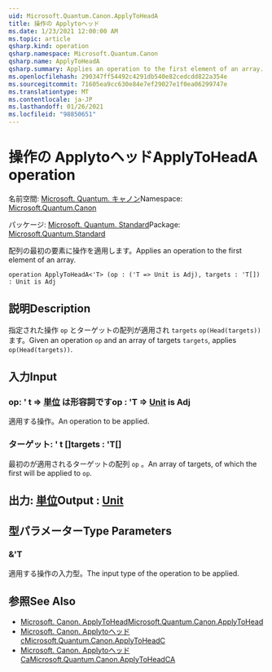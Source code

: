 ```yaml
---
uid: Microsoft.Quantum.Canon.ApplyToHeadA
title: 操作の Applytoヘッド
ms.date: 1/23/2021 12:00:00 AM
ms.topic: article
qsharp.kind: operation
qsharp.namespace: Microsoft.Quantum.Canon
qsharp.name: ApplyToHeadA
qsharp.summary: Applies an operation to the first element of an array.
ms.openlocfilehash: 290347ff54492c4291db540e82cedcdd822a354e
ms.sourcegitcommit: 71605ea9cc630e84e7ef29027e1f0ea06299747e
ms.translationtype: MT
ms.contentlocale: ja-JP
ms.lasthandoff: 01/26/2021
ms.locfileid: "98850651"
---
```

# <a name="applytoheada-operation"></a><span data-ttu-id="4793f-102">操作の Applytoヘッド</span><span class="sxs-lookup"><span data-stu-id="4793f-102">ApplyToHeadA operation</span></span>

<span data-ttu-id="4793f-103">名前空間: [Microsoft. Quantum. キャノン](xref:Microsoft.Quantum.Canon)</span><span class="sxs-lookup"><span data-stu-id="4793f-103">Namespace: [Microsoft.Quantum.Canon](xref:Microsoft.Quantum.Canon)</span></span>

<span data-ttu-id="4793f-104">パッケージ: [Microsoft. Quantum. Standard](https://nuget.org/packages/Microsoft.Quantum.Standard)</span><span class="sxs-lookup"><span data-stu-id="4793f-104">Package: [Microsoft.Quantum.Standard](https://nuget.org/packages/Microsoft.Quantum.Standard)</span></span>


<span data-ttu-id="4793f-105">配列の最初の要素に操作を適用します。</span><span class="sxs-lookup"><span data-stu-id="4793f-105">Applies an operation to the first element of an array.</span></span>

```qsharp
operation ApplyToHeadA<'T> (op : ('T => Unit is Adj), targets : 'T[]) : Unit is Adj
```


## <a name="description"></a><span data-ttu-id="4793f-106">説明</span><span class="sxs-lookup"><span data-stu-id="4793f-106">Description</span></span>

<span data-ttu-id="4793f-107">指定された操作 `op` とターゲットの配列が適用され `targets` `op(Head(targets))` ます。</span><span class="sxs-lookup"><span data-stu-id="4793f-107">Given an operation `op` and an array of targets `targets`, applies `op(Head(targets))`.</span></span>

## <a name="input"></a><span data-ttu-id="4793f-108">入力</span><span class="sxs-lookup"><span data-stu-id="4793f-108">Input</span></span>

### <a name="op--t--unit--is-adj"></a><span data-ttu-id="4793f-109">op: ' t => [単位](xref:microsoft.quantum.lang-ref.unit)  は形容詞です</span><span class="sxs-lookup"><span data-stu-id="4793f-109">op : 'T => [Unit](xref:microsoft.quantum.lang-ref.unit)  is Adj</span></span>

<span data-ttu-id="4793f-110">適用する操作。</span><span class="sxs-lookup"><span data-stu-id="4793f-110">An operation to be applied.</span></span>


### <a name="targets--t"></a><span data-ttu-id="4793f-111">ターゲット: ' t []</span><span class="sxs-lookup"><span data-stu-id="4793f-111">targets : 'T[]</span></span>

<span data-ttu-id="4793f-112">最初のが適用されるターゲットの配列 `op` 。</span><span class="sxs-lookup"><span data-stu-id="4793f-112">An array of targets, of which the first will be applied to `op`.</span></span>



## <a name="output--unit"></a><span data-ttu-id="4793f-113">出力: [単位](xref:microsoft.quantum.lang-ref.unit)</span><span class="sxs-lookup"><span data-stu-id="4793f-113">Output : [Unit](xref:microsoft.quantum.lang-ref.unit)</span></span>



## <a name="type-parameters"></a><span data-ttu-id="4793f-114">型パラメーター</span><span class="sxs-lookup"><span data-stu-id="4793f-114">Type Parameters</span></span>

### <a name="t"></a><span data-ttu-id="4793f-115">&</span><span class="sxs-lookup"><span data-stu-id="4793f-115">'T</span></span>

<span data-ttu-id="4793f-116">適用する操作の入力型。</span><span class="sxs-lookup"><span data-stu-id="4793f-116">The input type of the operation to be applied.</span></span>

## <a name="see-also"></a><span data-ttu-id="4793f-117">参照</span><span class="sxs-lookup"><span data-stu-id="4793f-117">See Also</span></span>

- [<span data-ttu-id="4793f-118">Microsoft. Canon. ApplyToHead</span><span class="sxs-lookup"><span data-stu-id="4793f-118">Microsoft.Quantum.Canon.ApplyToHead</span></span>](xref:Microsoft.Quantum.Canon.ApplyToHead)
- [<span data-ttu-id="4793f-119">Microsoft. Canon. Applytoヘッド c</span><span class="sxs-lookup"><span data-stu-id="4793f-119">Microsoft.Quantum.Canon.ApplyToHeadC</span></span>](xref:Microsoft.Quantum.Canon.ApplyToHeadC)
- [<span data-ttu-id="4793f-120">Microsoft. Canon. Applytoヘッド Ca</span><span class="sxs-lookup"><span data-stu-id="4793f-120">Microsoft.Quantum.Canon.ApplyToHeadCA</span></span>](xref:Microsoft.Quantum.Canon.ApplyToHeadCA)